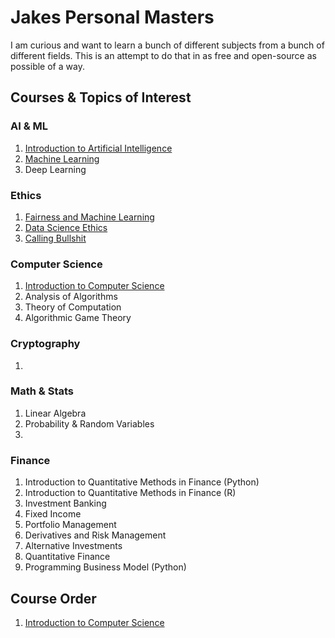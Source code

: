 # Jakes Personal Masters

I am curious and want to learn a bunch of different subjects from a bunch of 
different fields. This is an attempt to do that in as free and open-source as 
possible of a way. 

## Courses & Topics of Interest

### AI & ML

1. [Introduction to Artificial Intelligence](https://pll.harvard.edu/course/cs50s-introduction-artificial-intelligence-python?delta=0)
2. [Machine Learning](https://pll.harvard.edu/course/data-science-machine-learning?delta=3)
3. Deep Learning

### Ethics 

1. [Fairness and Machine Learning](https://fairmlbook.org/)
2. [Data Science Ethics](https://www.edx.org/course/data-science-ethics)
3. [Calling Bullshit](https://www.callingbullshit.org/index.html)

### Computer Science

1. [Introduction to Computer Science](https://pll.harvard.edu/course/cs50-introduction-computer-science?delta=0)
2. Analysis of Algorithms
2. Theory of Computation
3. Algorithmic Game Theory

### Cryptography

1. 

### Math & Stats

1. Linear Algebra
2. Probability & Random Variables
3. 

### Finance 

1. Introduction to Quantitative Methods in Finance (Python)
2. Introduction to Quantitative Methods in Finance (R)
2. Investment Banking
3. Fixed Income
4. Portfolio Management
5. Derivatives and Risk Management
6. Alternative Investments
7. Quantitative Finance
8. Programming Business Model (Python)

## Course Order

1. [Introduction to Computer Science](https://pll.harvard.edu/course/cs50-introduction-computer-science?delta=0)